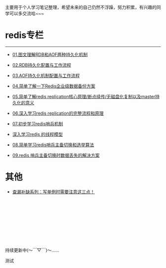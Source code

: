 主要用于个人学习笔记整理，希望未来的自己仍然不浮躁，努力积累，有兴趣的同学可以多交流哈~~~

# redis专栏

* * *


* [01.图文理解RDB和AOF两种持久化机制](https://www.cnblogs.com/mrmirror/p/13576342.html)

* [02.RDB持久化配置与工作流程](https://www.cnblogs.com/mrmirror/p/13581109.html)

* [03.AOF持久化机制配置与工作流程](https://www.cnblogs.com/mrmirror/p/13581116.html)

* [04.简单了解一下Redis企业级数据备份方案](https://www.cnblogs.com/mrmirror/p/13583225.html)

* [05.简单了解redis replication核心原理/断点续传/无磁盘化复制以及master持久化的意义](https://www.cnblogs.com/mrmirror/p/13583715.html)

* [06.深入学习redis replication的完整流程和原理](https://www.cnblogs.com/mrmirror/p/13584707.html)

* [07.初步学习redis哨兵机制](https://www.cnblogs.com/mrmirror/p/13592512.html)

* [深入学习redis 的线程模型](https://www.cnblogs.com/mrmirror/p/13587311.html)

* [08.简单学习redis哨兵主备切换和选举算法](https://www.cnblogs.com/mrmirror/p/13596151.html)

*  [09.redis 哨兵主备切换时数据丢失的解决方案](https://www.cnblogs.com/mrmirror/p/13605507.html)



# 其他

* [查漏补缺系列：写单例时需要注意这三点！](https://www.cnblogs.com/mrmirror/p/13576844.html)



&emsp;

&emsp;

&emsp;

&emsp;

&emsp;

持续更新中(～￣▽￣)～......

测试

